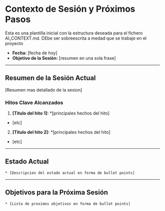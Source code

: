 # Contexto de Sesión y Próximos Pasos

Esta es una plantilla inicial con la estructura deseada para el fichero AI_CONTEXT.md. DEbe ser sobreescrita a medad que se trabaje en el proyecto

* **Fecha:** [fecha de hoy]
* **Objetivo de la Sesión:** [resumen en una sola frase]

---

## Resumen de la Sesión Actual

[Resumen mas detallado de la sesion]

### Hitos Clave Alcanzados

1. **[Titulo del hito 1]:**
  *[principales hechos del hito]
  * [etc]

2. **[Titulo del hito 2]:**
  *[principales hechos del hito]
  * [etc]

---

## Estado Actual

	* [Descripcion del estado actual en forma de bullet points]

---

## Objetivos para la Próxima Sesión

	* [Lista de proximos objetivos en forma de bullet points]
